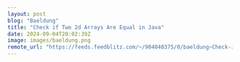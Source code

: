 ```yaml
---
layout: post
blog: "Baeldung"
title: "Check if Two 2d Arrays Are Equal in Java"
date: 2024-09-04T20:02:39Z
image: images/baeldung.png
remote_url: "https://feeds.feedblitz.com/~/904040375/0/baeldung~Check-if-Two-d-Arrays-Are-Equal-in-Java"
---
```

